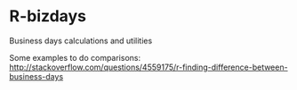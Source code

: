 R-bizdays
=========

Business days calculations and utilities

Some examples to do comparisons:
http://stackoverflow.com/questions/4559175/r-finding-difference-between-business-days